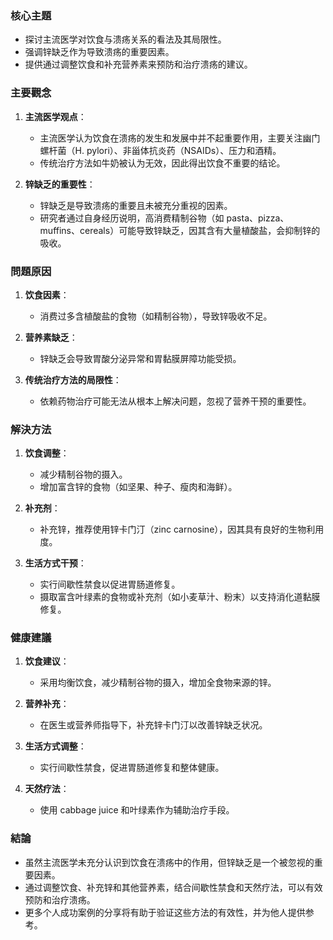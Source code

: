 ### 核心主題
- 探讨主流医学对饮食与溃疡关系的看法及其局限性。
- 强调锌缺乏作为导致溃疡的重要因素。
- 提供通过调整饮食和补充营养素来预防和治疗溃疡的建议。

### 主要觀念
1. **主流医学观点**：
   - 主流医学认为饮食在溃疡的发生和发展中并不起重要作用，主要关注幽门螺杆菌（H. pylori）、非甾体抗炎药（NSAIDs）、压力和酒精。
   - 传统治疗方法如牛奶被认为无效，因此得出饮食不重要的结论。

2. **锌缺乏的重要性**：
   - 锌缺乏是导致溃疡的重要且未被充分重视的因素。
   - 研究者通过自身经历说明，高消费精制谷物（如 pasta、pizza、muffins、cereals）可能导致锌缺乏，因其含有大量植酸盐，会抑制锌的吸收。

### 問題原因
1. **饮食因素**：
   - 消费过多含植酸盐的食物（如精制谷物），导致锌吸收不足。
   
2. **营养素缺乏**：
   - 锌缺乏会导致胃酸分泌异常和胃黏膜屏障功能受损。

3. **传统治疗方法的局限性**：
   - 依赖药物治疗可能无法从根本上解决问题，忽视了营养干预的重要性。

### 解決方法
1. **饮食调整**：
   - 减少精制谷物的摄入。
   - 增加富含锌的食物（如坚果、种子、瘦肉和海鲜）。

2. **补充剂**：
   - 补充锌，推荐使用锌卡门汀（zinc carnosine），因其具有良好的生物利用度。

3. **生活方式干预**：
   - 实行间歇性禁食以促进胃肠道修复。
   - 摄取富含叶绿素的食物或补充剂（如小麦草汁、粉末）以支持消化道黏膜修复。

### 健康建議
1. **饮食建议**：
   - 采用均衡饮食，减少精制谷物的摄入，增加全食物来源的锌。
   
2. **营养补充**：
   - 在医生或营养师指导下，补充锌卡门汀以改善锌缺乏状况。
   
3. **生活方式调整**：
   - 实行间歇性禁食，促进胃肠道修复和整体健康。
   
4. **天然疗法**：
   - 使用 cabbage juice 和叶绿素作为辅助治疗手段。

### 結論
- 虽然主流医学未充分认识到饮食在溃疡中的作用，但锌缺乏是一个被忽视的重要因素。
- 通过调整饮食、补充锌和其他营养素，结合间歇性禁食和天然疗法，可以有效预防和治疗溃疡。
- 更多个人成功案例的分享将有助于验证这些方法的有效性，并为他人提供参考。